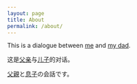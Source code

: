```yaml
---
layout: page
title: About
permalink: /about/
---
```


This is a dialogue between [me] and [my dad][dad].

这是[父亲][dad]与[儿子][me]的对话。

[父親][dad]と[息子][me]の会話です。

[dad]: https://www.bsu.edu/academics/collegesanddepartments/modern-languages-classics/about-us/faculty-staff/faculty-staff/zheng-guohe
[me]: https://github.com/dan-zheng
